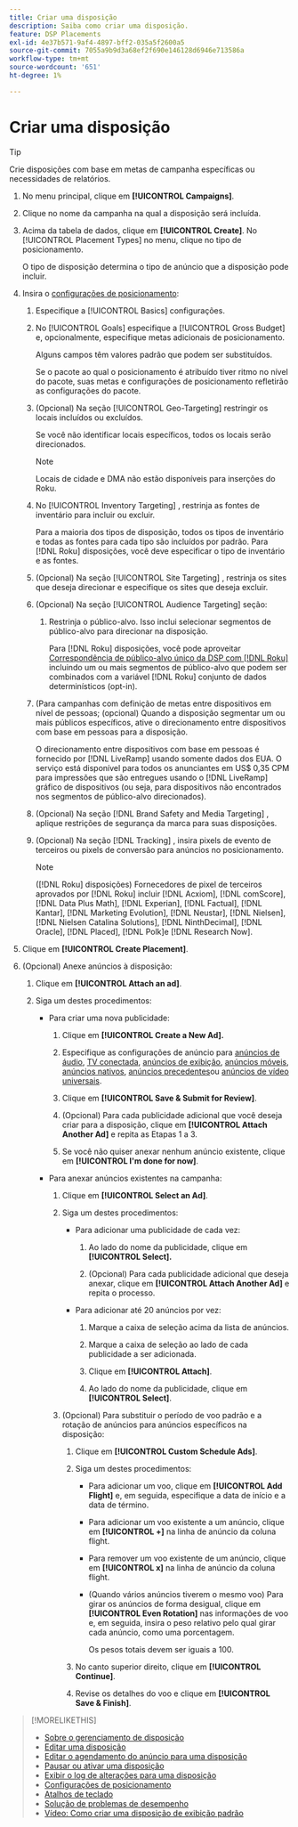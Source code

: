 ```yaml
---
title: Criar uma disposição
description: Saiba como criar uma disposição.
feature: DSP Placements
exl-id: 4e37b571-9af4-4897-bff2-035a5f2600a5
source-git-commit: 7055a9b9d3a68ef2f690e146128d6946e713586a
workflow-type: tm+mt
source-wordcount: '651'
ht-degree: 1%

---
```


# Criar uma disposição

>[!TIP]
>
>Crie disposições com base em metas de campanha específicas ou necessidades de relatórios.

1. No menu principal, clique em **[!UICONTROL Campaigns]**.

1. Clique no nome da campanha na qual a disposição será incluída.

1. Acima da tabela de dados, clique em **[!UICONTROL Create]**. No [!UICONTROL Placement Types] no menu, clique no tipo de posicionamento.

   O tipo de disposição determina o tipo de anúncio que a disposição pode incluir.

1. Insira o [configurações de posicionamento](placement-settings.md):

   1. Especifique a [!UICONTROL Basics] configurações.

   1. No [!UICONTROL Goals] especifique a [!UICONTROL Gross Budget] e, opcionalmente, especifique metas adicionais de posicionamento.

      Alguns campos têm valores padrão que podem ser substituídos.

      Se o pacote ao qual o posicionamento é atribuído tiver ritmo no nível do pacote, suas metas e configurações de posicionamento refletirão as configurações do pacote.

   1. (Opcional) Na seção [!UICONTROL Geo-Targeting] restringir os locais incluídos ou excluídos.

      Se você não identificar locais específicos, todos os locais serão direcionados.

      >[!NOTE]
      >
      >Locais de cidade e DMA não estão disponíveis para inserções do Roku.

   1. No [!UICONTROL Inventory Targeting] , restrinja as fontes de inventário para incluir ou excluir.

      Para a maioria dos tipos de disposição, todos os tipos de inventário e todas as fontes para cada tipo são incluídos por padrão. Para [!DNL Roku] disposições, você deve especificar o tipo de inventário e as fontes.

   1. (Opcional) Na seção [!UICONTROL Site Targeting] , restrinja os sites que deseja direcionar e especifique os sites que deseja excluir.

   1. (Opcional) Na seção [!UICONTROL Audience Targeting] seção:

      1. Restrinja o público-alvo. Isso inclui selecionar segmentos de público-alvo para direcionar na disposição.

         Para [!DNL Roku] disposições, você pode aproveitar [Correspondência de público-alvo único da DSP com [!DNL Roku]](/help/dsp/inventory/roku-inventory.md) incluindo um ou mais segmentos de público-alvo que podem ser combinados com a variável [!DNL Roku] conjunto de dados determinísticos (opt-in).
   1. (Para campanhas com definição de metas entre dispositivos em nível de pessoas; (opcional) Quando a disposição segmentar um ou mais públicos específicos, ative o direcionamento entre dispositivos com base em pessoas para a disposição.

      O direcionamento entre dispositivos com base em pessoas é fornecido por [!DNL LiveRamp] usando somente dados dos EUA. O serviço está disponível para todos os anunciantes em US$ 0,35 CPM para impressões que são entregues usando o [!DNL LiveRamp] gráfico de dispositivos (ou seja, para dispositivos não encontrados nos segmentos de público-alvo direcionados).

   1. (Opcional) Na seção [!DNL Brand Safety and Media Targeting] , aplique restrições de segurança da marca para suas disposições.

   1. (Opcional) Na seção [!DNL Tracking] , insira pixels de evento de terceiros ou pixels de conversão para anúncios no posicionamento.

      >[!NOTE]
      >
      >([!DNL Roku] disposições) Fornecedores de pixel de terceiros aprovados por [!DNL Roku] incluir [!DNL Acxiom], [!DNL comScore], [!DNL Data Plus Math], [!DNL Experian], [!DNL Factual], [!DNL Kantar], [!DNL Marketing Evolution], [!DNL Neustar], [!DNL Nielsen], [!DNL Nielsen Catalina Solutions], [!DNL NinthDecimal], [!DNL Oracle], [!DNL Placed], [!DNL Polk]e [!DNL Research Now].


1. Clique em **[!UICONTROL Create Placement]**.

1. (Opcional) Anexe anúncios à disposição:

   1. Clique em **[!UICONTROL Attach an ad]**.

   1. Siga um destes procedimentos:

      * Para criar uma nova publicidade:

         1. Clique em **[!UICONTROL Create a New Ad].**

         1. Especifique as configurações de anúncio para [anúncios de áudio](/help/dsp/campaign-management/ads/ad-settings-audio.md), [TV conectada](/help/dsp/campaign-management/ads/ad-settings-connected-tv.md), [anúncios de exibição](/help/dsp/campaign-management/ads/ad-settings-display.md), [anúncios móveis](/help/dsp/campaign-management/ads/ad-settings-mobile.md), [anúncios nativos](/help/dsp/campaign-management/ads/ad-settings-native.md), [anúncios precedentes](/help/dsp/campaign-management/ads/ad-settings-pre-roll.md)ou [anúncios de vídeo universais](/help/dsp/campaign-management/ads/ad-settings-universal-video.md).

         1. Clique em **[!UICONTROL Save & Submit for Review]**.

         1. (Opcional) Para cada publicidade adicional que você deseja criar para a disposição, clique em **[!UICONTROL Attach Another Ad]** e repita as Etapas 1 a 3.

         1. Se você não quiser anexar nenhum anúncio existente, clique em **[!UICONTROL I'm done for now]**.
      * Para anexar anúncios existentes na campanha:

         1. Clique em **[!UICONTROL Select an Ad]**.

         1. Siga um destes procedimentos:

            * Para adicionar uma publicidade de cada vez:

               1. Ao lado do nome da publicidade, clique em **[!UICONTROL Select].**

               1. (Opcional) Para cada publicidade adicional que deseja anexar, clique em **[!UICONTROL Attach Another Ad]** e repita o processo.
            * Para adicionar até 20 anúncios por vez:

               1. Marque a caixa de seleção acima da lista de anúncios.

               1. Marque a caixa de seleção ao lado de cada publicidade a ser adicionada.

               1. Clique em **[!UICONTROL Attach]**.

               1. Ao lado do nome da publicidade, clique em **[!UICONTROL Select]**.
         1. (Opcional) Para substituir o período de voo padrão e a rotação de anúncios para anúncios específicos na disposição:

            1. Clique em **[!UICONTROL Custom Schedule Ads]**.

            1. Siga um destes procedimentos:

               * Para adicionar um voo, clique em **[!UICONTROL Add Flight]** e, em seguida, especifique a data de início e a data de término.

               * Para adicionar um voo existente a um anúncio, clique em **[!UICONTROL +]** na linha de anúncio da coluna flight.

               * Para remover um voo existente de um anúncio, clique em **[!UICONTROL x]** na linha de anúncio da coluna flight.

               * (Quando vários anúncios tiverem o mesmo voo) Para girar os anúncios de forma desigual, clique em **[!UICONTROL Even Rotation]** nas informações de voo e, em seguida, insira o peso relativo pelo qual girar cada anúncio, como uma porcentagem.

                  Os pesos totais devem ser iguais a 100.
            1. No canto superior direito, clique em **[!UICONTROL Continue]**.

            1. Revise os detalhes do voo e clique em **[!UICONTROL Save & Finish]**.





>[!MORELIKETHIS]
>
>* [Sobre o gerenciamento de disposição](placement-about.md)
>* [Editar uma disposição](placement-edit.md)
>* [Editar o agendamento do anúncio para uma disposição](placement-edit-ad-schedule.md)
>* [Pausar ou ativar uma disposição](placement-pause-activate.md)
>* [Exibir o log de alterações para uma disposição](placement-change-log.md)
>* [Configurações de posicionamento](placement-settings.md)
>* [Atalhos de teclado](/help/dsp/campaign-management/reports/keyboard-shortcuts.md)
>* [Solução de problemas de desempenho](/help/dsp/optimization/troubleshooting-performance.md)
>* [Vídeo: Como criar uma disposição de exibição padrão](https://video.tv.adobe.com/v/340454)

